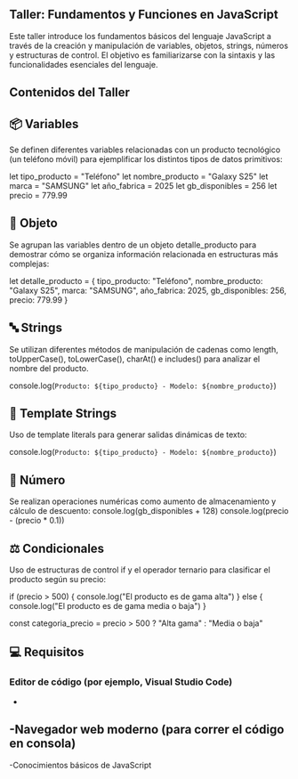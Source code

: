 Taller: Fundamentos y Funciones en JavaScript
-

Este taller introduce los fundamentos básicos del lenguaje JavaScript a través de la creación y manipulación de variables, objetos, strings, números y estructuras de control. El objetivo es familiarizarse con la sintaxis y las funcionalidades esenciales del lenguaje.

Contenidos del Taller
-
📦 Variables
-
Se definen diferentes variables relacionadas con un producto tecnológico (un teléfono móvil) para ejemplificar los distintos tipos de datos primitivos:

let tipo_producto = "Teléfono"
let nombre_producto = "Galaxy S25"
let marca = "SAMSUNG"
let año_fabrica = 2025
let gb_disponibles = 256
let precio = 779.99

🧱 Objeto
-
Se agrupan las variables dentro de un objeto detalle_producto para demostrar cómo se organiza información relacionada en estructuras más complejas:

let detalle_producto = {
  tipo_producto: "Teléfono",
  nombre_producto: "Galaxy S25",
  marca: "SAMSUNG",
  año_fabrica: 2025,
  gb_disponibles: 256,
  precio: 779.99
}

🔤 Strings
-
Se utilizan diferentes métodos de manipulación de cadenas como length, toUpperCase(), toLowerCase(), charAt() e includes() para analizar el nombre del producto.

console.log(`Producto: ${tipo_producto} - Modelo: ${nombre_producto}`)

🧾 Template Strings
-
Uso de template literals para generar salidas dinámicas de texto:

console.log(`Producto: ${tipo_producto} - Modelo: ${nombre_producto}`)

🔢 Número
-

Se realizan operaciones numéricas como aumento de almacenamiento y cálculo de descuento:
console.log(gb_disponibles + 128)
console.log(precio - (precio * 0.1))

⚖️ Condicionales 
-
Uso de estructuras de control if y el operador ternario para clasificar el producto según su precio:

if (precio > 500) {
  console.log("El producto es de gama alta")
} else {
  console.log("El producto es de gama media o baja")
}

const categoria_precio = precio > 500 ? "Alta gama" : "Media o baja"

💻 Requisitos
-
### Editor de código (por ejemplo, Visual Studio Code)
-
-Navegador web moderno (para correr el código en consola)
-
-Conocimientos básicos de JavaScript



